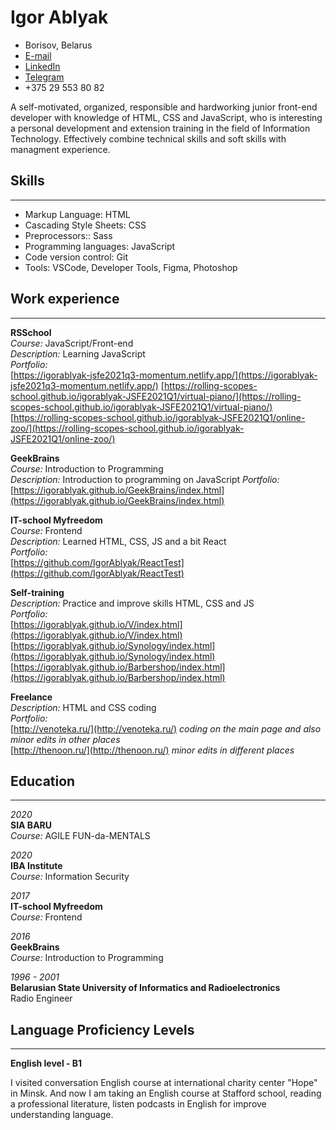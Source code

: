 # Igor Ablyak

- Borisov, Belarus
- [E-mail](iablyak@gmail.com)
- [LinkedIn](https://linkedin.com/in/igor-ablyak-174257133)
- [Telegram](https://t.me/IgorAblyak)
- +375 29 553 80 82

A self-motivated, organized, responsible and hardworking junior front-end developer with knowledge of HTML, CSS and JavaScript, who is interesting a personal development and extension training in the field of Information Technology. Effectively combine technical skills and soft skills with managment experience.

## Skills

---

- Markup Language: HTML
- Cascading Style Sheets: CSS
- Preprocessors:: Sass
- Programming languages: JavaScript
- Code version control: Git
- Tools: VSCode, Developer Tools, Figma, Photoshop

## Work experience

---
**RSSchool**  
_Course:_ JavaScript/Front-end  
_Description:_
Learning JavaScript  
_Portfolio:_  
[https://igorablyak-jsfe2021q3-momentum.netlify.app/](https://igorablyak-jsfe2021q3-momentum.netlify.app/)
[https://rolling-scopes-school.github.io/igorablyak-JSFE2021Q1/virtual-piano/](https://rolling-scopes-school.github.io/igorablyak-JSFE2021Q1/virtual-piano/)
[https://rolling-scopes-school.github.io/igorablyak-JSFE2021Q1/online-zoo/](https://rolling-scopes-school.github.io/igorablyak-JSFE2021Q1/online-zoo/)

**GeekBrains**  
_Course:_ Introduction to Programming  
_Description:_
Introduction to programming on JavaScript
_Portfolio:_  
[https://igorablyak.github.io/GeekBrains/index.html](https://igorablyak.github.io/GeekBrains/index.html)

**IT-school Myfreedom**  
_Course:_ Frontend  
_Description:_
Learned HTML, CSS, JS and a bit React  
_Portfolio:_  
[https://github.com/IgorAblyak/ReactTest](https://github.com/IgorAblyak/ReactTest)

**Self-training**  
_Description:_
Practice and improve skills HTML, CSS and JS  
_Portfolio:_  
[https://igorablyak.github.io/V/index.html](https://igorablyak.github.io/V/index.html)
[https://igorablyak.github.io/Synology/index.html](https://igorablyak.github.io/Synology/index.html)
[https://igorablyak.github.io/Barbershop/index.html](https://igorablyak.github.io/Barbershop/index.html)

**Freelance**  
_Description:_
HTML and CSS coding  
_Portfolio:_  
[http://venoteka.ru/](http://venoteka.ru/) _coding on the main page and also minor edits in other places_  
[http://thenoon.ru/](http://thenoon.ru/) _minor edits in different places_

## Education

---

_2020_  
**SIA BARU**  
_Course:_ AGILE FUN-da-MENTALS

_2020_  
**IBA Institute**  
_Course:_ Information Security

_2017_  
**IT-school Myfreedom**  
_Course:_ Frontend

_2016_  
**GeekBrains**  
_Course:_ Introduction to Programming

_1996 - 2001_  
**Belarusian State University of Informatics and Radioelectronics**  
Radio Engineer

## Language Proficiency Levels

---

**English level - B1**  

I visited conversation English course at international charity center "Hope" in Minsk. And now I am taking an English course at Stafford school, reading a professional literature, listen podcasts in English for improve understanding language.